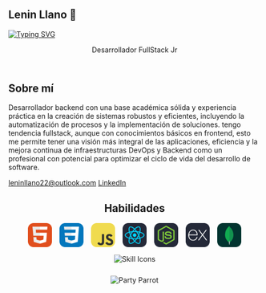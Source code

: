 ## Lenin Llano 👋

<a href="https://git.io/typing-svg"><img src="https://readme-typing-svg.demolab.com?font=Fira+Code&pause=1000&width=435&lines=Si+Puedes+Imaginarlo+Puedes+Programarlo" alt="Typing SVG" /></a>


<body>
    <header class="hero">
        <div class="hero-content">
            <p>Desarrollador FullStack Jr</p>
        </div>
    </header>

<section class="bio">
        <div class="container">
            <h2>Sobre mí</h2>
            <p>
            Desarrollador backend con una base académica sólida y experiencia práctica en la creación de sistemas robustos y eficientes, incluyendo la automatización de procesos y la implementación de soluciones. tengo tendencia fullstack, aunque con conocimientos básicos en frontend, esto me permite tener una visión más integral de las aplicaciones, eficiencia y la mejora continua de infraestructuras DevOps y Backend como un profesional con potencial para optimizar el ciclo de vida del desarrollo de software.            </p>
            <div class="contact-info">
                <a href="mailto:leninllano22@outlook.com"><i class="fas fa-envelope"></i> leninllano22@outlook.com</a>
                <a href="https://www.linkedin.com/in/lenin-llano-orellana-92274bb6/" target="_blank"><i class="fab fa-linkedin"></i> LinkedIn</a>
            </div>
        </div>
</section>

</body>
<div style="text-align: center;">
    <h2>Habilidades</h2>
    <div style="display: flex; justify-content: center; align-items: center; gap: 15px; margin-top: 10px;">
        <img src="https://raw.githubusercontent.com/tandpfun/skill-icons/main/icons/HTML.svg" alt="HTML" style="width: 48px; height: 48px;">
        <img src="https://raw.githubusercontent.com/tandpfun/skill-icons/main/icons/CSS.svg" alt="CSS" style="width: 48px; height: 48px;">
        <img src="https://raw.githubusercontent.com/tandpfun/skill-icons/main/icons/JavaScript.svg" alt="JavaScript" style="width: 48px; height: 48px;">
        <img src="https://raw.githubusercontent.com/tandpfun/skill-icons/main/icons/React-Dark.svg" alt="React" style="width: 48px; height: 48px;">
        <img src="https://raw.githubusercontent.com/tandpfun/skill-icons/main/icons/NodeJS-Dark.svg" alt="Node.js" style="width: 48px; height: 48px;">
        <img src="https://raw.githubusercontent.com/tandpfun/skill-icons/main/icons/ExpressJS-Dark.svg" alt="Express.js" style="width: 48px; height: 48px;">
        <img src="https://raw.githubusercontent.com/tandpfun/skill-icons/main/icons/MongoDB.svg" alt="MongoDB" style="width: 48px; height: 48px;">
    </div>
</div>

<div style="text-align: center; margin-top: 15px;">
    <a href="https://skillicons.dev" style="text-decoration: none;">
        <img src="https://skillicons.dev/icons?i=js,react,nodejs,express,mongodb" alt="Skill Icons" />
    </a>
</div>

<div style="margin-top: 25px; text-align: center;">
    <img src="https://cultofthepartyparrot.com/parrots/hd/60fpsparrot.gif" width="30" height="30" alt="Party Parrot" />
</div>
</html>
